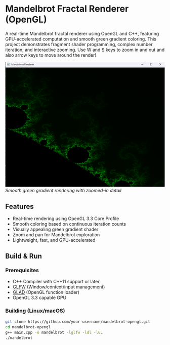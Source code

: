 # Mandelbrot Fractal Renderer (OpenGL)

A real-time Mandelbrot fractal renderer using OpenGL and C++, featuring GPU-accelerated computation and smooth green gradient coloring. This project demonstrates fragment shader programming, complex number iteration, and interactive zooming. Use W and S keys to zoom in and out and also arrow keys to move around the render!

![Mandelbrot Zoom](images/mandel_zoom.png)
*Smooth green gradient rendering with zoomed-in detail*

## Features

- Real-time rendering using OpenGL 3.3 Core Profile
- Smooth coloring based on continuous iteration counts
- Visually appealing green gradient shader
- Zoom and pan for Mandelbrot exploration
- Lightweight, fast, and GPU-accelerated

## Build & Run

### Prerequisites

- C++ Compiler with C++11 support or later
- [GLFW](https://www.glfw.org/) (Window/context/input management)
- [GLAD](https://glad.dav1d.de/) (OpenGL function loader)
- OpenGL 3.3 capable GPU

### Building (Linux/macOS)

```bash
git clone https://github.com/your-username/mandelbrot-opengl.git
cd mandelbrot-opengl
g++ main.cpp -o mandelbrot -lglfw -ldl -lGL
./mandelbrot
